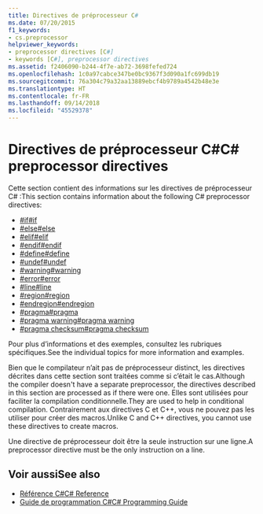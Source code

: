 ```yaml
---
title: Directives de préprocesseur C#
ms.date: 07/20/2015
f1_keywords:
- cs.preprocessor
helpviewer_keywords:
- preprocessor directives [C#]
- keywords [C#], preprocessor directives
ms.assetid: f2406090-b244-4f7e-ab72-3698fefed724
ms.openlocfilehash: 1c0a97cabce347be0bc9367f3d090a1fc699db19
ms.sourcegitcommit: 76a304c79a32aa13889ebcf4b9789a4542b48e3e
ms.translationtype: HT
ms.contentlocale: fr-FR
ms.lasthandoff: 09/14/2018
ms.locfileid: "45529378"
---
```

# <a name="c-preprocessor-directives"></a><span data-ttu-id="79f51-102">Directives de préprocesseur C#</span><span class="sxs-lookup"><span data-stu-id="79f51-102">C# preprocessor directives</span></span>
<span data-ttu-id="79f51-103">Cette section contient des informations sur les directives de préprocesseur C# :</span><span class="sxs-lookup"><span data-stu-id="79f51-103">This section contains information about the following C# preprocessor directives:</span></span>

- [<span data-ttu-id="79f51-104">#if</span><span class="sxs-lookup"><span data-stu-id="79f51-104">#if</span></span>](../../../csharp/language-reference/preprocessor-directives/preprocessor-if.md)
- [<span data-ttu-id="79f51-105">#else</span><span class="sxs-lookup"><span data-stu-id="79f51-105">#else</span></span>](../../../csharp/language-reference/preprocessor-directives/preprocessor-else.md)
- [<span data-ttu-id="79f51-106">#elif</span><span class="sxs-lookup"><span data-stu-id="79f51-106">#elif</span></span>](../../../csharp/language-reference/preprocessor-directives/preprocessor-elif.md)
- [<span data-ttu-id="79f51-107">#endif</span><span class="sxs-lookup"><span data-stu-id="79f51-107">#endif</span></span>](../../../csharp/language-reference/preprocessor-directives/preprocessor-endif.md)
- [<span data-ttu-id="79f51-108">#define</span><span class="sxs-lookup"><span data-stu-id="79f51-108">#define</span></span>](../../../csharp/language-reference/preprocessor-directives/preprocessor-define.md)
- [<span data-ttu-id="79f51-109">#undef</span><span class="sxs-lookup"><span data-stu-id="79f51-109">#undef</span></span>](../../../csharp/language-reference/preprocessor-directives/preprocessor-undef.md)
- [<span data-ttu-id="79f51-110">#warning</span><span class="sxs-lookup"><span data-stu-id="79f51-110">#warning</span></span>](../../../csharp/language-reference/preprocessor-directives/preprocessor-warning.md)
- [<span data-ttu-id="79f51-111">#error</span><span class="sxs-lookup"><span data-stu-id="79f51-111">#error</span></span>](../../../csharp/language-reference/preprocessor-directives/preprocessor-error.md)
- [<span data-ttu-id="79f51-112">#line</span><span class="sxs-lookup"><span data-stu-id="79f51-112">#line</span></span>](../../../csharp/language-reference/preprocessor-directives/preprocessor-line.md)
- [<span data-ttu-id="79f51-113">#region</span><span class="sxs-lookup"><span data-stu-id="79f51-113">#region</span></span>](../../../csharp/language-reference/preprocessor-directives/preprocessor-region.md)
- [<span data-ttu-id="79f51-114">#endregion</span><span class="sxs-lookup"><span data-stu-id="79f51-114">#endregion</span></span>](../../../csharp/language-reference/preprocessor-directives/preprocessor-endregion.md)
- [<span data-ttu-id="79f51-115">#pragma</span><span class="sxs-lookup"><span data-stu-id="79f51-115">#pragma</span></span>](../../../csharp/language-reference/preprocessor-directives/preprocessor-pragma.md)
- [<span data-ttu-id="79f51-116">#pragma warning</span><span class="sxs-lookup"><span data-stu-id="79f51-116">#pragma warning</span></span>](../../../csharp/language-reference/preprocessor-directives/preprocessor-pragma-warning.md)
- [<span data-ttu-id="79f51-117">#pragma checksum</span><span class="sxs-lookup"><span data-stu-id="79f51-117">#pragma checksum</span></span>](../../../csharp/language-reference/preprocessor-directives/preprocessor-pragma-checksum.md)

<span data-ttu-id="79f51-118">Pour plus d’informations et des exemples, consultez les rubriques spécifiques.</span><span class="sxs-lookup"><span data-stu-id="79f51-118">See the individual topics for more information and examples.</span></span>

<span data-ttu-id="79f51-119">Bien que le compilateur n’ait pas de préprocesseur distinct, les directives décrites dans cette section sont traitées comme si c’était le cas.</span><span class="sxs-lookup"><span data-stu-id="79f51-119">Although the compiler doesn't have a separate preprocessor, the directives described in this section are processed as if there were one.</span></span> <span data-ttu-id="79f51-120">Elles sont utilisées pour faciliter la compilation conditionnelle.</span><span class="sxs-lookup"><span data-stu-id="79f51-120">They are used to help in conditional compilation.</span></span> <span data-ttu-id="79f51-121">Contrairement aux directives C et C++, vous ne pouvez pas les utiliser pour créer des macros.</span><span class="sxs-lookup"><span data-stu-id="79f51-121">Unlike C and C++ directives, you cannot use these directives to create macros.</span></span>

<span data-ttu-id="79f51-122">Une directive de préprocesseur doit être la seule instruction sur une ligne.</span><span class="sxs-lookup"><span data-stu-id="79f51-122">A preprocessor directive must be the only instruction on a line.</span></span>

## <a name="see-also"></a><span data-ttu-id="79f51-123">Voir aussi</span><span class="sxs-lookup"><span data-stu-id="79f51-123">See also</span></span>

- [<span data-ttu-id="79f51-124">Référence C#</span><span class="sxs-lookup"><span data-stu-id="79f51-124">C# Reference</span></span>](../../../csharp/language-reference/index.md)  
- [<span data-ttu-id="79f51-125">Guide de programmation C#</span><span class="sxs-lookup"><span data-stu-id="79f51-125">C# Programming Guide</span></span>](../../../csharp/programming-guide/index.md)
